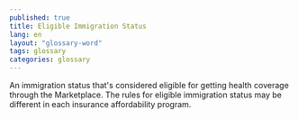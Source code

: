 ```yaml
---
published: true
title: Eligible Immigration Status
lang: en
layout: "glossary-word"
tags: glossary
categories: glossary
---
```


An immigration status that's considered eligible for getting health coverage through the Marketplace. The rules for eligible immigration status may be different in each insurance affordability program.
